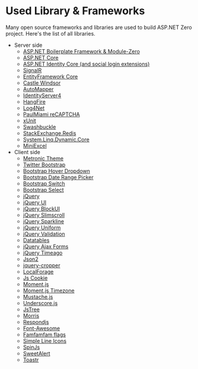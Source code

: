 # Used Library & Frameworks

Many open source frameworks and libraries are used to build ASP.NET Zero project.
Here's the list of all libraries.

- Server side
  - [ASP.NET Boilerplate Framework &
    Module-Zero](https://aspnetboilerplate.com)
  - [ASP.NET Core](https://docs.microsoft.com/en-us/aspnet/core/)
  - [ASP.NET Identity Core (and social login
    extensions)](https://docs.microsoft.com/en-us/aspnet/core/security/authentication/identity)
  - [SignalR](http://www.asp.net/signalr)
  - [EntityFramework
    Core](https://docs.microsoft.com/en-us/ef/core/index)
  - [Castle Windsor](http://www.castleproject.org/projects/windsor/)
  - [AutoMapper](http://automapper.org/)
  - [IdentityServer4](http://identityserver.io/)
  - [HangFire](http://hangfire.io/)
  - [Log4Net](https://logging.apache.org/log4net/)
  - [PaulMiami reCAPTCHA](https://github.com/PaulMiami/reCAPTCHA)
  - [xUnit](https://xunit.github.io/)
  - [Swashbuckle](https://github.com/domaindrivendev/Ahoy)
  - [StackExchange.Redis](https://github.com/StackExchange/StackExchange.Redis)
  - [System.Linq.Dynamic.Core](https://github.com/StefH/System.Linq.Dynamic.Core)
  - [MiniExcel](https://github.com/mini-software/MiniExcel)
- Client side
  - [Metronic Theme](http://keenthemes.com/metronic-theme/)
  - [Twitter Bootstrap](http://getbootstrap.com/)
  - [Bootstrap Hover
    Dropdown](https://github.com/CWSpear/bootstrap-hover-dropdown)
  - [Bootstrap Date Range
    Picker](https://github.com/dangrossman/bootstrap-daterangepicker)
  - [Bootstrap Switch](http://www.bootstrap-switch.org/)
  - [Bootstrap
    Select](http://silviomoreto.github.io/bootstrap-select)
  - [jQuery](http://jquery.com/)
  - [jQuery UI](http://jqueryui.com/)
  - [jQuery BlockUI](http://malsup.com/jquery/block/)
  - [jQuery Slimscroll](http://rocha.la/jQuery-slimScroll)
  - [jQuery Sparkline](http://omnipotent.net/jquery.sparkline/)
  - [jQuery Uniform](https://github.com/pixelmatrix/uniform)
  - [jQuery Validation](http://jqueryvalidation.org/)
  - [Datatables](https://datatables.net/)
  - [jQuery Ajax Forms](http://malsup.com/jquery/form/)
  - [jQuery Timeago](https://github.com/rmm5t/jquery-timeago)
  - [Json2](https://github.com/douglascrockford/JSON-js)
  - [jquery-cropper](https://github.com/fengyuanchen/jquery-cropper)
  - [LocalForage](https://github.com/localForage/localForage)
  - [Js Cookie](https://github.com/js-cookie/js-cookie)
  - [Moment.js](http://momentjs.com/)
  - [Moment.js Timezone](http://momentjs.com/timezone/)
  - [Mustache.js](https://github.com/janl/mustache.js)
  - [Underscore.js](http://underscorejs.org/)
  - [JsTree](https://www.jstree.com/)
  - [Morris](http://morrisjs.github.io/morris.js/)
  - [Respondjs](https://github.com/scottjehl/Respond)
  - [Font-Awesome](http://fontawesome.io/)
  - [Famfamfam flags](http://www.famfamfam.com/lab/icons/flags/)
  - [Simple Line
    Icons](http://thesabbir.github.io/simple-line-icons/)
  - [SpinJs](http://fgnass.github.io/spin.js/)
  - [SweetAlert](http://t4t5.github.io/sweetalert/)
  - [Toastr](http://codeseven.github.io/toastr/)
